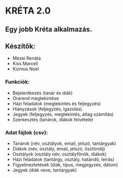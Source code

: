 # KRÉTA 2.0
 ## Egy jobb Kréta alkalmazás.

## Készítők:
- Mezei Renáta
- Kiss Marcell
- Kizmus Noel

### Funkciók:
- Bejelentkezés (tanár és diák)
- Órarend megtekintése
- Házi feladatok (megtekintés és feljegyzés)
- Hiányzások (feljegyzés, igazolás)
- Jegyek (feljegyzés, megtekintés, átlag számítás)
- Szerkesztés (tanárok, diákok felvétele)

### Adat fájlok (csv):
- Tanárok (név, osztályok, email, jelszó, tantárgyak)
- Diákok (név, osztály, email, jelszó, ösztöndíj)
- Osztályok (osztály név, osztályfőnök, diákok)
- Házi feladatok (tantárgy, osztály,  határidő, leírás)
- Figyelmeztetések (diák, típus, megjegyzés, dátum)
- Jegyek (diák neve, tantárgyak)
